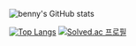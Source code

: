 

![benny's GitHub stats](https://github-readme-stats.vercel.app/api?username=benny1020&show_icons=true&theme=material-palenight)

[![Top Langs](https://github-readme-stats.vercel.app/api/top-langs/?username=benny1020&hide=Jupyter%20Notebook,Kotlin&layout=compact&theme=material-palenight&langs_count=8)](https://github.com/benny1020/github-readme-stats) 
[![Solved.ac
프로필](http://mazassumnida.wtf/api/v2/generate_badge?boj=benny1020)](https://solved.ac/benny1020)

